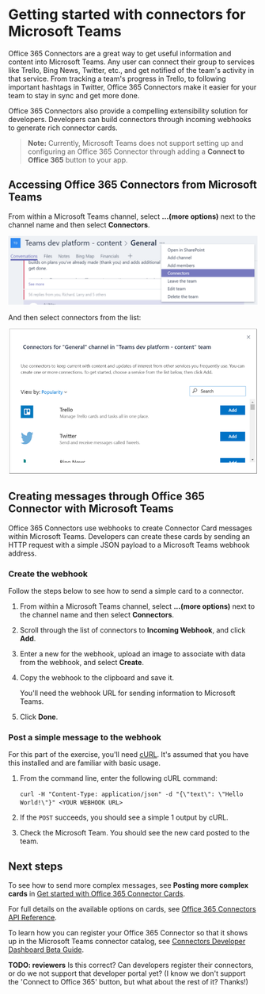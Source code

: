 ﻿# Getting started with connectors for Microsoft Teams

Office 365 Connectors are a great way to get useful information and content into Microsoft Teams. Any user can connect their group to services like Trello, Bing News, Twitter, etc., and get notified of the team's activity in that service. From tracking a team's progress in Trello, to following important hashtags in Twitter, Office 365 Connectors make it easier for your team to stay in sync and get more done.

Office 365 Connectors also provide a compelling extensibility solution for developers. Developers can build connectors through incoming webhooks to generate rich connector cards.

>**Note:** Currently, Microsoft Teams does not support setting up and configuring an Office 365 Connector through adding a **Connect to Office 365** button to your app. 

## Accessing Office 365 Connectors from Microsoft Teams

From within a Microsoft Teams channel, select **...(more options)** next to the channel name and then select **Connectors**.

![Screenshot of the right-click menu next to the channel name, with the Connectors option selected.](images/connector_select.png)

And then select connectors from the list:

![Screenshot of a dialog box showing a list of available connectors, with buttons for adding each one.](images/connector_list.png)

## Creating messages through Office 365 Connector with Microsoft Teams

Office 365 Connectors use webhooks to create Connector Card messages within Microsoft Teams. Developers can create these cards by sending an HTTP request with a simple JSON payload to a Microsoft Teams webhook address. 

### Create the webhook

Follow the steps below to see how to send a simple card to a connector.

1. From within a Microsoft Teams channel, select **...(more options)** next to the channel name and then select **Connectors**.
2. Scroll through the list of connectors to **Incoming Webhook**, and click **Add**.
3. Enter a new for the webhook, upload an image to associate with data from the webhook, and select **Create**.
4. Copy the webhook to the clipboard and save it. 
	
	You'll need the webhook URL for sending information to Microsoft Teams.

5. Click **Done**.

### Post a simple message to the webhook

For this part of the exercise, you'll need [cURL](https://curl.haxx.se/). It's assumed that you have this installed and are familiar with basic usage.

1.	From the command line, enter the following cURL command:

	`curl -H "Content-Type: application/json" -d "{\"text\": \"Hello World!\"}" <YOUR WEBHOOK URL>`

2.	If the `POST` succeeds, you should see a simple 1 output by cURL.

3.	Check the Microsoft Team. You should see the new card posted to the team.

## Next steps

To see how to send more complex messages, see **Posting more complex cards** in [Get started with Office 365 Connector Cards](https://dev.outlook.com/Connectors/GetStarted).

For full details on the available options on cards, see [Office 365 Connectors API Reference](https://dev.outlook.com/Connectors/Reference).

To learn how you can register your Office 365 Connector so that it shows up in the Microsoft Teams connector catalog, see [Connectors Developer Dashboard Beta Guide](https://dev.outlook.com/Connectors/ConnectButton).

**TODO: reviewers** Is this correct? Can developers register their connectors, or do we not support that developer portal yet? (I know we don't support the 'Connect to Office 365' button, but what about the rest of it? Thanks!)

